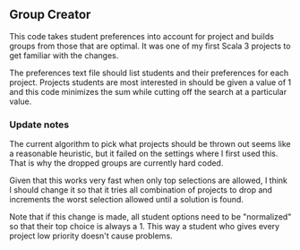 ## Group Creator

This code takes student preferences into account for project and builds groups from those that are optimal. It was one of my first Scala 3 projects to get familiar with the changes.

The preferences text file should list students and their preferences for each project. Projects students are most interested in should be given a value of 1 and this code minimizes the sum while cutting off the search at a particular value.

### Update notes

The current algorithm to pick what projects should be thrown out seems like a reasonable heuristic, but it failed on the settings where I first used this. That is why the dropped groups are currently hard coded.

Given that this works very fast when only top selections are allowed, I think I should change it so that it tries all combination of projects to drop and increments the worst selection allowed until a solution is found.

Note that if this change is made, all student options need to be "normalized" so that their top choice is always a 1. This way a student who gives every project low priority doesn't cause problems.